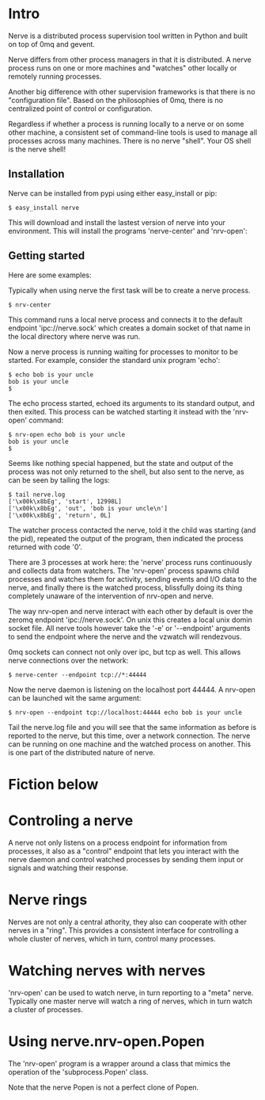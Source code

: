 # Intro

Nerve is a distributed process supervision tool written in Python
and built on top of 0mq and gevent.

Nerve differs from other process managers in that it is
distributed.  A nerve process runs on one or more machines and
"watches" other locally or remotely running processes.

Another big difference with other supervision frameworks is that there
is no "configuration file".  Based on the philosophies of 0mq, there
is no centralized point of control or configuration.

Regardless if whether a process is running locally to a nerve or
on some other machine, a consistent set of command-line tools is used
to manage all processes across many machines.  There is no nerve
"shell".  Your OS shell is the nerve shell!

## Installation

Nerve can be installed from pypi using either easy_install or pip:

    $ easy_install nerve
    
This will download and install the lastest version of nerve into
your environment.  This will install the programs 'nerve-center' and
'nrv-open':

## Getting started

Here are some examples:

Typically when using nerve the first task will be to create a
nerve process.

    $ nrv-center

This command runs a local nerve process and connects it to the
default endpoint 'ipc://nerve.sock' which creates a domain socket
of that name in the local directory where nerve was run.

Now a nerve process is running waiting for processes to monitor to
be started.  For example, consider the standard unix program 'echo':

    $ echo bob is your uncle
    bob is your uncle
    $

The echo process started, echoed its arguments to its standard output,
and then exited.  This process can be watched starting it instead with
the 'nrv-open' command:

    $ nrv-open echo bob is your uncle
    bob is your uncle
    $

Seems like nothing special happened, but the state and output of the
process was not only returned to the shell, but also sent to the
nerve, as can be seen by tailing the logs:

    $ tail nerve.log
    ['\x00k\x8bEg', 'start', 12998L]
    ['\x00k\x8bEg', 'out', 'bob is your uncle\n']
    ['\x00k\x8bEg', 'return', 0L]

The watcher process contacted the nerve, told it the child was
starting (and the pid), repeated the output of the program, then
indicated the process returned with code '0'.

There are 3 processes at work here: the 'nerve' process runs
continuously and collects data from watchers.  The 'nrv-open' process
spawns child processes and watches them for activity, sending events
and I/O data to the nerve, and finally there is the watched
process, blissfully doing its thing completely unaware of the
intervention of nrv-open and nerve.

The way nrv-open and nerve interact with each other by default is
over the zeromq endpoint 'ipc://nerve.sock'.  On unix this creates
a local unix domin socket file.  All nerve tools however take the
'-e' or '--endpoint' arguments to send the endpoint where the
nerve and the vzwatch will rendezvous.

0mq sockets can connect not only over ipc, but tcp as well.  This
allows nerve connections over the network:

    $ nerve-center --endpoint tcp://*:44444
    
Now the nerve daemon is listening on the localhost port 44444.  A
nrv-open can be launched wit the same argument:

    $ nrv-open --endpoint tcp://localhost:44444 echo bob is your uncle

Tail the nerve.log file and you will see that the same information
as before is reported to the nerve, but this time, over a network
connection.  The nerve can be running on one machine and the
watched process on another.  This is one part of the distributed
nature of nerve.

# Fiction below

# Controling a nerve

A nerve not only listens on a process endpoint for information
from processes, it also as a "control" endpoint that lets you interact
with the nerve daemon and control watched processes by sending
them input or signals and watching their response.

# Nerve rings

Nerves are not only a central athority, they also can cooperate
with other nerves in a "ring".  This provides a consistent
interface for controlling a whole cluster of nerves, which in
turn, control many processes.

# Watching nerves with nerves

'nrv-open' can be used to watch nerve, in turn reporting to a
"meta" nerve.  Typically one master nerve will watch a ring of
nerves, which in turn watch a cluster of processes.

# Using nerve.nrv-open.Popen

The 'nrv-open' program is a wrapper around a class that mimics the
operation of the 'subprocess.Popen' class.

Note that the nerve Popen is not a perfect clone of Popen.